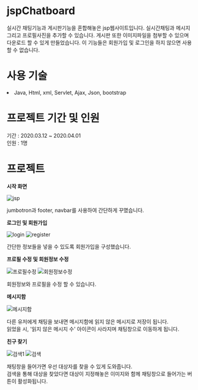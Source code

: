 # jspChatboard
실시간 채팅기능과 게시판기능을 혼합해놓은 jsp웹사이트입니다.
실시간채팅과 메시지 그리고 프로필사진을 추가할 수 있습니다.
게시판 또한 이미지파일을 첨부할 수 있으며 다운로드 할 수 있게 만들었습니다. 
이 기능들은 회원가입 및 로그인을 하지 않으면 사용할 수 없습니다.

# 사용 기술
<li><a>Java, Html, xml, Servlet, Ajax, Json, bootstrap</a></li>

# 프로젝트 기간 및 인원
기간 : 2020.03.12 ~ 2020.04.01<br>
인원 : 1명

# 프로젝트
<strong>시작 화면</strong>



![jsp](https://user-images.githubusercontent.com/57334358/78343163-64eda080-75d5-11ea-9a12-325f145a438d.png)

jumbotron과 footer, navbar를 사용하여 간단하게 꾸몄습니다.


<strong>로그인 및 회원가입</strong>



![login](https://user-images.githubusercontent.com/57334358/78344343-353f9800-75d7-11ea-821f-f616ceeaf3ac.PNG)
![register](https://user-images.githubusercontent.com/57334358/78344473-66b86380-75d7-11ea-9ab9-0d7ec072e9e7.PNG)

간단한 정보들을 넣을 수 있도록 회원가입을 구성했습니다. 


<strong>프로필 수정 및 회원정보 수정</strong>



![프로필수정](https://user-images.githubusercontent.com/57334358/78345238-6c627900-75d8-11ea-9c83-490f79289dbc.PNG)
![회원정보수정](https://user-images.githubusercontent.com/57334358/78345266-77b5a480-75d8-11ea-8558-21c6ffeede8f.PNG)

회원정보와 프로필을 수정 할 수 있습니다.


<strong>메시지함</strong>



![메시지함](https://user-images.githubusercontent.com/57334358/78346704-5e155c80-75da-11ea-8711-0c13cc718f1c.PNG)

다른 유저에게 채팅을 보내면 메시지함에 읽지 않은 메시지로 저장이 됩니다. <br>
읽었을 시, '읽지 않은 메시지 수' 아이콘이 사라지며 채팅창으로 이동하게 됩니다.


<strong>친구 찾기</strong>


![검색1](https://user-images.githubusercontent.com/57334358/78347690-d4ff2500-75db-11ea-9fb5-c82f38626f8d.PNG)
![검색](https://user-images.githubusercontent.com/57334358/78347271-307ce300-75db-11ea-8512-e4d306b19d72.PNG)

채팅창을 들어가면 우선 대상자를 찾을 수 있게 도와줍니다. <br>
검색을 통해 대상을 찾았다면 대상이 지정해놓은 이미지와 함께 채팅창으로 들어가는 버튼이 활성화됩니다.
